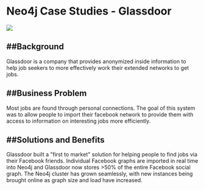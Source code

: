 # Neo4j Case Studies - Glassdoor

![](https://vimeo.com/album/2584141)

##Background
----------
Glassdoor is a company that provides anonymized inside information to help job seekers to more effectively work their extended networks to get jobs.

##Business Problem
----------------
Most jobs are found through personal connections. The goal of this system was to allow people to import their facebook network to provide them with access to information on interesting jobs more efficiently.

##Solutions and Benefits
----------------------
Glassdoor built a "first to market" solution for helping people to find jobs via their Facebook friends. Individual Facebook graphs are imported in real time into Neo4j and Glassdoor now stores >50% of the entire Facebook social graph. The Neo4j cluster has grown seamlessly, with new instances being brought online as graph size and load have increased.